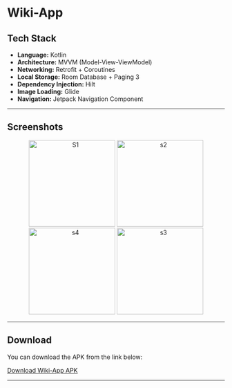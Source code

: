  # Wiki-App
 

## Tech Stack
- **Language:** Kotlin  
- **Architecture:** MVVM (Model-View-ViewModel)  
- **Networking:** Retrofit + Coroutines  
- **Local Storage:** Room Database + Paging 3  
- **Dependency Injection:** Hilt  
- **Image Loading:** Glide  
- **Navigation:** Jetpack Navigation Component  

---

## Screenshots

<p align="center">
  <img src="https://drive.google.com/uc?export=view&id=12_4yBUJBRMcTKHQ4otaJjwOtFDbq6aL2" alt="S1" width="200"/>
  <img src="https://drive.google.com/uc?export=view&id=1VeALwVtJ-cP5ystsoDoejp8il2FIxOsc" alt="s2" width="200"/>
  <img src="https://drive.google.com/uc?export=view&id=1kVmYHrfixrxy9K-tN8gi8rHWj7fE9Rot" alt="s4" width="200"/> 
  <img src="https://drive.google.com/uc?export=view&id=1la-BOJtuby79PYtciDxAG6OQ4qhEYwTg" alt="s3" width="200"/>
</p>

---

## Download

You can download the APK from the link below:

[Download Wiki-App APK](https://drive.google.com/uc?export=download&id=123miSkP72GQQUka5StLLS5jmnMjTqmj0)

---
